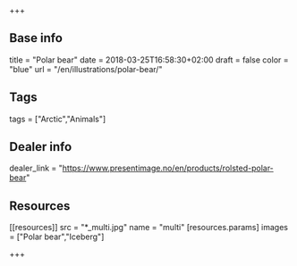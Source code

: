 +++

## Base info
title = "Polar bear"
date = 2018-03-25T16:58:30+02:00
draft = false
color = "blue"
url = "/en/illustrations/polar-bear/"

## Tags
tags = ["Arctic","Animals"]

## Dealer info
dealer_link = "https://www.presentimage.no/en/products/rolsted-polar-bear"

## Resources
[[resources]]
  src = "*_multi.jpg"
  name = "multi"
 [resources.params]
    images = ["Polar bear","Iceberg"]

+++


